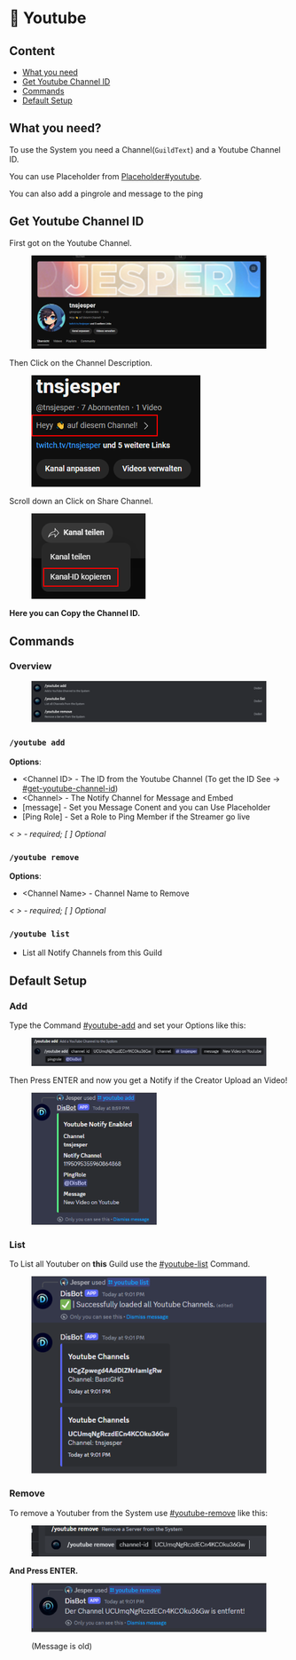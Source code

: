 # 📼 Youtube

## Content

* [What you need](youtube.md#what-you-need)
* [Get Youtube Channel ID](youtube.md#get-youtube-channel-id)
* [Commands](youtube.md#commands)
* [Default Setup](youtube.md#default-setup)

## What you need?

To use the System you need a Channel(`GuildText`) and a Youtube Channel ID.

You can use Placeholder from [Placeholder#youtube](https://docs.disbot.xyz/customisation/placeholder#youtube).&#x20;

You can also add a pingrole and message to the ping



## Get Youtube Channel ID

First got on the Youtube Channel.

<figure><img src="../.gitbook/assets/image (2) (1).png" alt=""><figcaption></figcaption></figure>

Then Click on the Channel Description.

<figure><img src="../.gitbook/assets/image (3) (1).png" alt=""><figcaption></figcaption></figure>

Scroll down an Click on Share Channel.

<figure><img src="../.gitbook/assets/image (4) (1).png" alt=""><figcaption></figcaption></figure>

**Here you can Copy the Channel ID.**



## Commands

### Overview

<figure><img src="../.gitbook/assets/image (1) (1).png" alt=""><figcaption></figcaption></figure>

### `/youtube add`

**Options**:

* \<Channel ID> - The ID from the Youtube Channel (To get the ID See -> [#get-youtube-channel-id](youtube.md#get-youtube-channel-id "mention"))
* \<Channel> - The Notify Channel for Message and Embed
* \[message] - Set you Message Conent and you can Use Placeholder
* \[Ping Role] - Set a Role to Ping Member if the Streamer go live

_< > - required; \[ ] Optional_



### `/youtube remove`

**Options**:

* \<Channel Name> - Channel Name to Remove

_< > - required; \[ ] Optional_



### `/youtube list`

* List all Notify Channels from this Guild

## Default Setup



### Add

Type the Command [#youtube-add](youtube.md#youtube-add "mention") and set your Options like this:

<figure><img src="../.gitbook/assets/image (6).png" alt=""><figcaption></figcaption></figure>

Then Press ENTER and now you get a Notify if the Creator Upload an Video!

<figure><img src="../.gitbook/assets/image (8).png" alt="" width="226"><figcaption></figcaption></figure>

### List

To List all Youtuber on **this** Guild use the [#youtube-list](youtube.md#youtube-list "mention") Command.

<figure><img src="../.gitbook/assets/image (9).png" alt=""><figcaption></figcaption></figure>

### Remove

To remove a Youtuber from the System use [#youtube-remove](youtube.md#youtube-remove "mention") like this:

<figure><img src="../.gitbook/assets/image (10).png" alt=""><figcaption></figcaption></figure>

**And Press ENTER.**

<figure><img src="../.gitbook/assets/image (11).png" alt=""><figcaption><p>(Message is old)</p></figcaption></figure>
